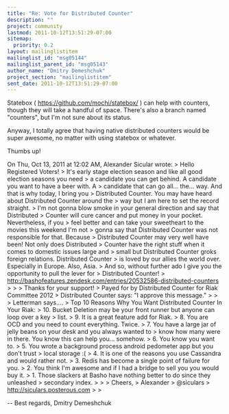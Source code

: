 ```yaml
---
title: "Re: Vote for Distributed Counter"
description: ""
project: community
lastmod: 2011-10-12T13:51:29-07:00
sitemap:
  priority: 0.2
layout: mailinglistitem
mailinglist_id: "msg05144"
mailinglist_parent_id: "msg05143"
author_name: "Dmitry Demeshchuk"
project_section: "mailinglistitem"
sent_date: 2011-10-12T13:51:29-07:00
---
```



Statebox ( https://github.com/mochi/statebox/ ) can help with
counters, though they will take a handful of space. There's also a
branch named "counters", but I'm not sure about its status.

Anyway, I totally agree that having native distributed counters would
be super awesome, no matter with using statebox or whatever.

Thumbs up!

On Thu, Oct 13, 2011 at 12:02 AM, Alexander Sicular  wrote:
&gt; Hello Registered Voters!
&gt; It's early stage election season and like all good election seasons you need
&gt; a candidate you can get behind. A candidate you want to have a beer with. A
&gt; candidate that can go all... the... way. And that is why today, I bring you
&gt; Distributed Counter. You may have heard about Distributed Counter around the
&gt; way but I am here to set the record straight.
&gt; I'm not gonna blow smoke in your general direction and say that Distributed
&gt; Counter will cure cancer and put money in your pocket. Nevertheless, if you
&gt; feel better and can take your sweetheart to the movies this weekend I'm not
&gt; gonna say that Distributed Counter was not responsible for that. Because
&gt; Distributed Counter may very well have been! Not only does Distributed
&gt; Counter have the right stuff when it comes to domestic issues large and
&gt; small but Distributed Counter groks foreign relations. Distributed Counter
&gt; is loved by our allies the world over. Especially in Europe. Also, Asia.
&gt; And so, without further ado I give you the opportunity to pull the lever for
&gt; Distributed Counter!
&gt; http://bashofeatures.zendesk.com/entries/20532586-distributed-counters
&gt;
&gt;
&gt; Thanks for your support!
&gt; Payed for by Distributed Counter for Riak Committee 2012
&gt; Distributed Counter says: "I approve this message."
&gt;
&gt;
&gt; Letterman says....
&gt; Top 10 Reasons Why You Want Distributed Counter In Your Riak:
&gt; 10. Bucket Deletion may be your front runner but anyone can loop over a key
&gt; list.
&gt; 9. It is a great feature add for Riak.
&gt; 8. You are OCD and you need to count everything. Twice.
&gt; 7. You have a large jar of jelly beans on your desk and you always wanted to
&gt; know how many were in there. You know this can help you... somehow.
&gt; 6. You know you want to.
&gt; 5. You wrote a background process android pedometer app but you don't trust
&gt; local storage :(
&gt; 4. It is one of the reasons you use Cassandra and would rather not.
&gt; 3. Redis has become a single point of failure for you.
&gt; 2. You think I'm awesome and if I had a bridge to sell you you would buy it.
&gt; 1. Those slackers at Basho have nothing better to do since they unleashed
&gt; secondary index.
&gt;
&gt;
&gt; Cheers,
&gt; Alexander
&gt; @siculars
&gt; http://siculars.posterous.com
&gt;
&gt;


-- 
Best regards,
Dmitry Demeshchuk

